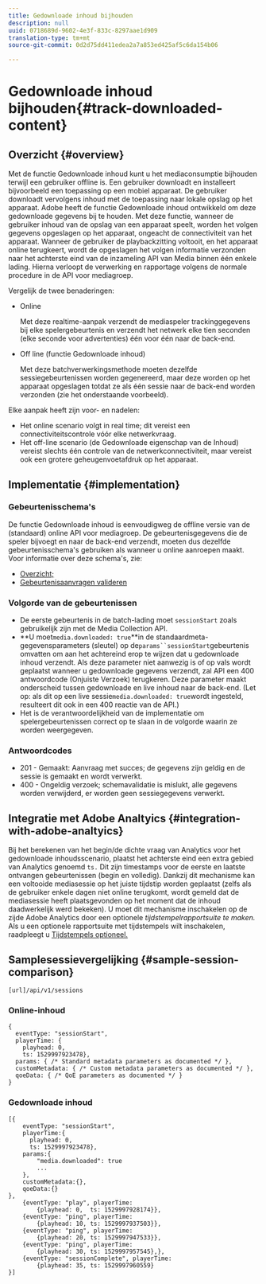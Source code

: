 ```yaml
---
title: Gedownloade inhoud bijhouden
description: null
uuid: 0718689d-9602-4e3f-833c-8297aae1d909
translation-type: tm+mt
source-git-commit: 0d2d75dd411edea2a7a853ed425af5c6da154b06

---
```



# Gedownloade inhoud bijhouden{#track-downloaded-content}

## Overzicht {#overview}

Met de functie Gedownloade inhoud kunt u het mediaconsumptie bijhouden terwijl een gebruiker offline is. Een gebruiker downloadt en installeert bijvoorbeeld een toepassing op een mobiel apparaat. De gebruiker downloadt vervolgens inhoud met de toepassing naar lokale opslag op het apparaat. Adobe heeft de functie Gedownloade inhoud ontwikkeld om deze gedownloade gegevens bij te houden. Met deze functie, wanneer de gebruiker inhoud van de opslag van een apparaat speelt, worden het volgen gegevens opgeslagen op het apparaat, ongeacht de connectiviteit van het apparaat. Wanneer de gebruiker de playbackzitting voltooit, en het apparaat online terugkeert, wordt de opgeslagen het volgen informatie verzonden naar het achterste eind van de inzameling API van Media binnen één enkele lading. Hierna verloopt de verwerking en rapportage volgens de normale procedure in de API voor mediagroep.

Vergelijk de twee benaderingen:

* Online

   Met deze realtime-aanpak verzendt de mediaspeler trackinggegevens bij elke spelergebeurtenis en verzendt het netwerk elke tien seconden (elke seconde voor advertenties) één voor één naar de back-end.

* Off line (functie Gedownloade inhoud)

   Met deze batchverwerkingsmethode moeten dezelfde sessiegebeurtenissen worden gegenereerd, maar deze worden op het apparaat opgeslagen totdat ze als één sessie naar de back-end worden verzonden (zie het onderstaande voorbeeld).

Elke aanpak heeft zijn voor- en nadelen:
* Het online scenario volgt in real time; dit vereist een connectiviteitscontrole vóór elke netwerkvraag.
* Het off-line scenario (de Gedownloade eigenschap van de Inhoud) vereist slechts één controle van de netwerkconnectiviteit, maar vereist ook een grotere geheugenvoetafdruk op het apparaat.

## Implementatie {#implementation}

### Gebeurtenisschema&#39;s

De functie Gedownloade inhoud is eenvoudigweg de offline versie van de (standaard) online API voor mediagroep. De gebeurtenisgegevens die de speler bijvoegt en naar de back-end verzendt, moeten dus dezelfde gebeurtenisschema&#39;s gebruiken als wanneer u online aanroepen maakt. Voor informatie over deze schema&#39;s, zie:
* [Overzicht;](/help/media-collection-api/mc-api-overview.md)
* [Gebeurtenisaanvragen valideren](/help/media-collection-api/mc-api-impl/mc-api-validate-reqs.md)

### Volgorde van de gebeurtenissen

* De eerste gebeurtenis in de batch-lading moet `sessionStart` zoals gebruikelijk zijn met de Media Collection API.
* **U moet`media.downloaded: true`**in de standaardmeta-gegevensparameters (sleutel) op de`params``sessionStart`gebeurtenis omvatten om aan het achtereind erop te wijzen dat u gedownloade inhoud verzendt. Als deze parameter niet aanwezig is of op vals wordt geplaatst wanneer u gedownloade gegevens verzendt, zal API een 400 antwoordcode (Onjuiste Verzoek) terugkeren. Deze parameter maakt onderscheid tussen gedownloade en live inhoud naar de back-end. (Let op: als dit op een live sessie`media.downloaded: true`wordt ingesteld, resulteert dit ook in een 400 reactie van de API.)
* Het is de verantwoordelijkheid van de implementatie om spelergebeurtenissen correct op te slaan in de volgorde waarin ze worden weergegeven.

### Antwoordcodes

* 201 - Gemaakt: Aanvraag met succes; de gegevens zijn geldig en de sessie is gemaakt en wordt verwerkt.
* 400 - Ongeldig verzoek; schemavalidatie is mislukt, alle gegevens worden verwijderd, er worden geen sessiegegevens verwerkt.

## Integratie met Adobe Analtyics {#integration-with-adobe-analtyics}

Bij het berekenen van het begin/de dichte vraag van Analytics voor het gedownloade inhoudsscenario, plaatst het achterste eind een extra gebied van Analytics genoemd `ts.` Dit zijn timestamps voor de eerste en laatste ontvangen gebeurtenissen (begin en volledig). Dankzij dit mechanisme kan een voltooide mediasessie op het juiste tijdstip worden geplaatst (zelfs als de gebruiker enkele dagen niet online terugkomt, wordt gemeld dat de mediasessie heeft plaatsgevonden op het moment dat de inhoud daadwerkelijk werd bekeken). U moet dit mechanisme inschakelen op de zijde Adobe Analytics door een optionele _tijdstempelrapportsuite te maken._ Als u een optionele rapportsuite met tijdstempels wilt inschakelen, raadpleegt u [Tijdstempels optioneel.](https://docs.adobe.com/content/help/en/analytics/admin/admin-tools/timestamp-optional.html)

## Samplesessievergelijking {#sample-session-comparison}

```
[url]/api/v1/sessions
```

### Online-inhoud

```
{ 
  eventType: "sessionStart", 
  playerTime: { 
    playhead: 0,  
    ts: 1529997923478},  
  params: { /* Standard metadata parameters as documented */ },  
  customMetadata: { /* Custom metadata parameters as documented */ },  
  qoeData: { /* QoE parameters as documented */ } 
}
```

### Gedownloade inhoud

```
[{ 
    eventType: "sessionStart", 
    playerTime:{
      playhead: 0, 
      ts: 1529997923478},  
    params:{
        "media.downloaded": true
        ...
    }, 
    customMetadata:{},  
    qoeData:{} 
}, 
    {eventType: "play", playerTime:
        {playhead: 0,  ts: 1529997928174}}, 
    {eventType: "ping", playerTime:
        {playhead: 10, ts: 1529997937503}}, 
    {eventType: "ping", playerTime:
        {playhead: 20, ts: 1529997947533}}, 
    {eventType: "ping", playerTime:
        {playhead: 30, ts: 1529997957545},}, 
    {eventType: "sessionComplete", playerTime:
        {playhead: 35, ts: 1529997960559} 
}]
```

